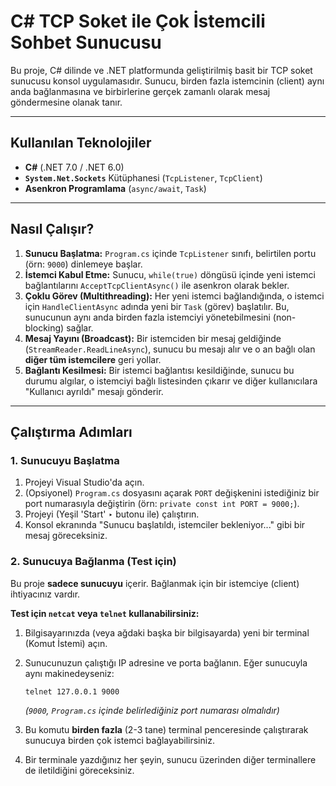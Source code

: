 # C# TCP Soket ile Çok İstemcili Sohbet Sunucusu

Bu proje, C# dilinde ve .NET platformunda geliştirilmiş basit bir TCP soket sunucusu konsol uygulamasıdır. Sunucu, birden fazla istemcinin (client) aynı anda bağlanmasına ve birbirlerine gerçek zamanlı olarak mesaj göndermesine olanak tanır.

---

##  Kullanılan Teknolojiler

* **C#** (.NET 7.0 / .NET 6.0)
* **`System.Net.Sockets`** Kütüphanesi (`TcpListener`, `TcpClient`)
* **Asenkron Programlama** (`async/await`, `Task`)

---

## Nasıl Çalışır?

1.  **Sunucu Başlatma:** `Program.cs` içinde `TcpListener` sınıfı, belirtilen portu (örn: `9000`) dinlemeye başlar.
2.  **İstemci Kabul Etme:** Sunucu, `while(true)` döngüsü içinde yeni istemci bağlantılarını `AcceptTcpClientAsync()` ile asenkron olarak bekler.
3.  **Çoklu Görev (Multithreading):** Her yeni istemci bağlandığında, o istemci için `HandleClientAsync` adında yeni bir `Task` (görev) başlatılır. Bu, sunucunun aynı anda birden fazla istemciyi yönetebilmesini (non-blocking) sağlar.
4.  **Mesaj Yayını (Broadcast):** Bir istemciden bir mesaj geldiğinde (`StreamReader.ReadLineAsync`), sunucu bu mesajı alır ve o an bağlı olan **diğer tüm istemcilere** geri yollar.
5.  **Bağlantı Kesilmesi:** Bir istemci bağlantısı kesildiğinde, sunucu bu durumu algılar, o istemciyi bağlı listesinden çıkarır ve diğer kullanıcılara "Kullanıcı ayrıldı" mesajı gönderir.

---

##  Çalıştırma Adımları

### 1. Sunucuyu Başlatma

1.  Projeyi Visual Studio'da açın.
2.  (Opsiyonel) `Program.cs` dosyasını açarak `PORT` değişkenini istediğiniz bir port numarasıyla değiştirin (örn: `private const int PORT = 9000;`).
3.  Projeyi (Yeşil 'Start' ‣ butonu ile) çalıştırın.
4.  Konsol ekranında "Sunucu başlatıldı, istemciler bekleniyor..." gibi bir mesaj göreceksiniz.

### 2. Sunucuya Bağlanma (Test için)

Bu proje **sadece sunucuyu** içerir. Bağlanmak için bir istemciye (client) ihtiyacınız vardır.

**Test için `netcat` veya `telnet` kullanabilirsiniz:**

1.  Bilgisayarınızda (veya ağdaki başka bir bilgisayarda) yeni bir terminal (Komut İstemi) açın.
2.  Sunucunuzun çalıştığı IP adresine ve porta bağlanın. Eğer sunucuyla aynı makinedeyseniz:

    ```bash
    telnet 127.0.0.1 9000
    ```
    *(`9000`, `Program.cs` içinde belirlediğiniz port numarası olmalıdır)*

3.  Bu komutu **birden fazla** (2-3 tane) terminal penceresinde çalıştırarak sunucuya birden çok istemci bağlayabilirsiniz.
4.  Bir terminale yazdığınız her şeyin, sunucu üzerinden diğer terminallere de iletildiğini göreceksiniz.
